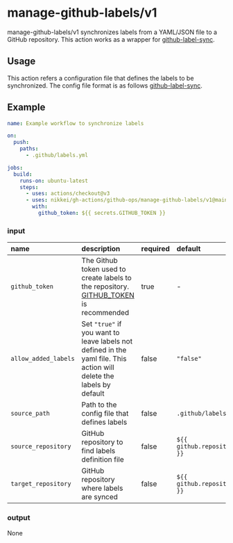 # manage-github-labels/v1

manage-github-labels/v1 synchronizes labels from a YAML/JSON file to a GitHub repository. This action works as a wrapper for [github-label-sync](https://github.com/Financial-Times/github-label-sync).

## Usage

This action refers a configuration file that defines the labels to be synchronized. The config file format is as follows [github-label-sync](https://github.com/Financial-Times/github-label-sync/tree/15a563b500b3693ddf9d5b527158ee9082e377ae#label-config-file).

## Example

```yaml
name: Example workflow to synchronize labels

on:
  push:
    paths:
      - .github/labels.yml

jobs:
  build:
    runs-on: ubuntu-latest
    steps:
      - uses: actions/checkout@v3
      - uses: nikkei/gh-actions/github-ops/manage-github-labels/v1@main
        with:
          github_token: ${{ secrets.GITHUB_TOKEN }}
```

### input

| name                 | description                                                                                                          | required | default                    |
| :------------------- | :------------------------------------------------------------------------------------------------------------------- | :------- | :------------------------- |
| `github_token`       | The Github token used to create labels to the repository. [GITHUB_TOKEN](https://docs.github.com/en/actions/security-guides/automatic-token-authentication) is recommended                                                             | true     | -                          |
| `allow_added_labels` | Set `"true"` if you want to leave labels not defined in the yaml file. This action will delete the labels by default | false    | `"false"`                  |
| `source_path`        | Path to the config file that defines labels                                                                          | false    | `.github/labels.yml`       |
| `source_repository`  | GitHub repository to find labels definition file                                                                     | false    | `${{ github.repository }}` |
| `target_repository`  | GitHub repository where labels are synced                                                                            | false    | `${{ github.repository }}` |

### output

None
